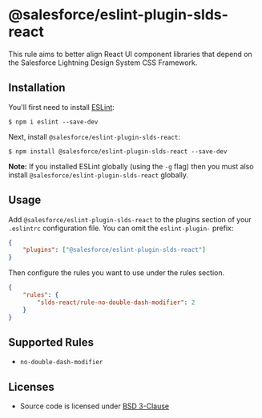 # @salesforce/eslint-plugin-slds-react

This rule aims to better align React UI component libraries that depend on the Salesforce Lightning Design System CSS Framework.

## Installation

You'll first need to install [ESLint](http://eslint.org):

```
$ npm i eslint --save-dev
```

Next, install `@salesforce/eslint-plugin-slds-react`:

```
$ npm install @salesforce/eslint-plugin-slds-react --save-dev
```

**Note:** If you installed ESLint globally (using the `-g` flag) then you must also install `@salesforce/eslint-plugin-slds-react` globally.

## Usage

Add `@salesforce/eslint-plugin-slds-react` to the plugins section of your `.eslintrc` configuration file. You can omit the `eslint-plugin-` prefix:

```json
{
	"plugins": ["@salesforce/eslint-plugin-slds-react"]
}
```

Then configure the rules you want to use under the rules section.

```json
{
	"rules": {
		"slds-react/rule-no-double-dash-modifier": 2
	}
}
```

## Supported Rules

* `no-double-dash-modifier`

## Licenses

* Source code is licensed under [BSD 3-Clause](https://git.io/sfdc-license)
